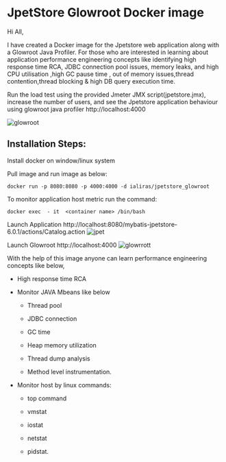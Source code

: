 # JpetStore Glowroot Docker image

Hi All, 

I have created a Docker image for the Jpetstore web application along with a Glowroot Java Profiler. For those who are interested in learning about application performance engineering concepts like identifying high response time RCA, JDBC connection pool issues, memory leaks, and high CPU utilisation ,high GC pause time , out of memory issues,thread contention,thread blocking & high DB query execution time.

Run the load test using the provided Jmeter JMX script(jpetstore.jmx), increase the number of users, and see the Jpetstore application behaviour using glowroot java profiler http://localhost:4000 



 ![glowroot](https://user-images.githubusercontent.com/10634825/194889809-d6afb8b2-1117-4ea8-b5a0-fb86b52901a4.png)


## Installation Steps: 

Install docker on window/linux system 

Pull image and run image as below: 

`docker run -p 8080:8080 -p 4000:4000 -d ialiras/jpetstore_glowroot`

To monitor application host metric run the command: 

`docker exec  - it  <container name> /bin/bash`

Launch Application http://localhost:8080/mybatis-jpetstore-6.0.1/actions/Catalog.action ![jpet](https://user-images.githubusercontent.com/10634825/194901885-aeccb103-2508-44b5-ae0d-4945889b30bc.png)

Launch Glowroot http://localhost:4000 ![glowrrott](https://user-images.githubusercontent.com/10634825/194902433-27a5812c-2c15-4db8-8d09-8644fcfc6645.png)




With the help of this image anyone can learn performance engineering concepts like below, 

- High response time RCA 

- Monitor JAVA Mbeans like below 

  - Thread pool  

  - JDBC connection  

  - GC time  

  - Heap memory  utilization 

  - Thread dump analysis  

  - Method level instrumentation. 

- Monitor host by linux commands: 

  - top command  

  - vmstat  

  - iostat 

  - netstat  

  - pidstat. 

 

 

 
